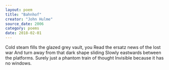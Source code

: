 ```yaml
---
layout: poem
title: "Bahnhof"
creator: "John Hulme"
source_date: 2006
category: poems
date: 2018-02-01
---
```


Cold steam fills the glazed grey vault, you
Read the ersatz news of the lost war
And turn away from that dark shape sliding
Slowly eastwards between the platforms.
Surely just a phantom train of thought
Invisible because it has no windows.
